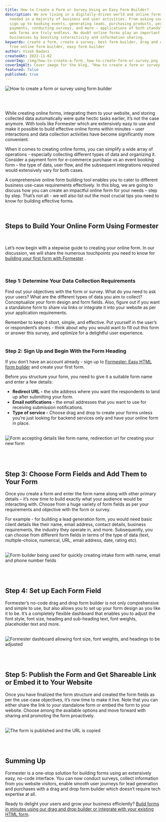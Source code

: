 ```yaml
---
title: How to Create a Form or Survey Using an Easy Form Builder?
description: We are living in a digitally-driven world and online forms are
  needed in a majority of business and user activities. From asking users to
  sign up to booking events, generating leads, purchasing products, performing
  payments, conducting surveys, and more – applications of both standalone and
  web forms are truly endless. No doubt online forms play an important role for
  businesses by boosting interactivity and information sharing.
keywords: create a form, create a survey, best form builder, drag and drop form,
  free online form builder, easy form builder
author: Vivek Badani
createdAt: 2022-11-02
coverImg: /img/how-to-create-a-form__how-to-create-form-or-survey.png
coverImgAlt: Cover image for the blog, "How to create a form or survey using form builder"
featured: false
published: true
---
```

![How to create a form or survey using form builder](/img/how-to-create-a-form__how-to-create-form-or-survey.png)

<br><br>

While creating online forms, integrating them to your website, and storing collected data automatically were quite hectic tasks earlier, it’s not the case anymore. With tools like Formester which are extensively easy to use and make it possible to build effective online forms within minutes – user interactions and data collection activities have become significantly more convenient.

When it comes to creating online forms, you can simplify a wide array of operations - especially collecting different types of data and organizing it. Consider a payment form for e-commerce purchase vs an event booking form – the type of data, user flow, and the subsequent integrations required would extensively vary for both cases.

A comprehensive online form building tool enables you to cater to different business use-case requirements effectively. In this blog, we are going to discuss how you can create an impactful online form for your needs – step by step. That’s not all - we will also list out the most crucial tips you need to know for building effective forms.

<br>

## Steps to Build Your Online Form Using Formester

<br>

Let’s now begin with a stepwise guide to creating your online form. In our discussion, we will share the numerous touchpoints you need to know for [building your first form with Formester](https://formester.com/blog/building-your-first-form-with-formester/ "Build your first form with Formester") .

<br>

### Step 1: Determine Your Data Collection Requirements

Find out your objectives with the form or survey. What do you need to ask your users? What are the different types of data you aim to collect? Conceptualize your form design and form fields. Also, figure out if you want a standalone form to share via links or integrate it into your website as per your application requirements.

Remember to keep it short, simple, and effective. Put yourself in the user’s or respondent’s shoes - think about why you would want to fill out this form or answer this survey, and optimize for a delightful user experience.
<br><br>

### Step 2: Sign Up and Begin With the Form Heading

If you don’t have an account already - sign up to [Formester: Easy HTML form builder](https://formester.com/ "Formester") and create your first form.

Before you structure your form, you need to give it a suitable form name and enter a few details:

* **Redirect URL -** the site address where you want the respondents to land up after submitting your form.
* **Email notifications -** the email addresses that you want to use for receiving submission notifications.
* **Type of service -** Choose drag and drop to create your forms unless you’re just looking for backend services only and have your online form in place.
  <br><br>

![Form accepting details like form name, redirection url for creating your new form](/img/how-to-create-a-form__form-details.png)

<br><br>

## Step 3: Choose Form Fields and Add Them to Your Form

Once you create a form and enter the form name along with other primary details – it’s now time to build exactly what your audience would be interacting with. Choose from a huge variety of form fields as per your requirements and objective with the form or survey.

For example - for building a lead generation form, you would need basic client details like their name, email address, contact details, business requirements, the industry they operate in, and more. Subsequently, you can choose from different form fields in terms of the type of data (text, multiple-choice, numerical, URL, email address, date, rating etc).
<br><br>

![Form builder being used for quickly creating intake form with name, email and phone number fields](/img/how-to-create-a-form__choose-form-fields.png)

<br><br>

## Step 4: Set up Each Form Field

Formester’s no-code drag and drop form builder is not only comprehensive and simple to use, but also allows you to set up your form design as you like it to be. It’s a completely flexible dashboard that enables you to adjust the font style, font size, heading and sub-heading text, font weights, placeholder text and more.
<br><br>

![Formester dashboard allowing font size, font weights, and headings to be adjusted](/img/how-to-create-a-form__customise-font-and-heading.png)

<br><br>

## Step 5: Publish the Form and Get Shareable Link or Embed it to Your Website

Once you have finalized the form structure and created the form fields as per the use-case objectives, it’s now time to make it live. Note that you can either share the link to your standalone form or embed the form to your website. Choose among the available options and move forward with sharing and promoting the form proactively.
<br><br>

![The form is published and the URL is copied](/img/how-to-create-a-form__publishing-form-after-creation.png)

<br><br>

## Summing Up

Formester is a one-stop solution for building forms using an extensively easy, no-code interface. You can now conduct surveys, collect information from you website visitors, enable smooth user journeys for lead generation and purchases with a drag and drop form builder which doesn’t require tech expertise at all.

Ready to delight your users and grow your business efficiently?
[Build forms in minutes using our drag and drop builder or integrate with your existing HTML form](https://app.formester.com/users/sign_up "Sign up at Formester").